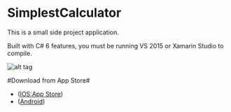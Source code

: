 # SimplestCalculator
This is a small side project application.

Built with C# 6 features, you must be running VS 2015 or Xamarin Studio to compile.

![alt tag](https://cloud.githubusercontent.com/assets/8529024/21974667/1cbf0614-db96-11e6-8471-54a278f29331.png)

#Download from App Store#

<ul>
    <li>(<a href="https://itunes.apple.com/us/app/the-simplest-calculator/id1171296169?mt=8&ign-mpt=uo%3D4">IOS:App Store</a>)
    <li>(<a href="https://play.google.com/store/apps/details?id=com.burdette.SimpleCalc&hl=en">Android</a>)    
</li>
    
  </ul>


